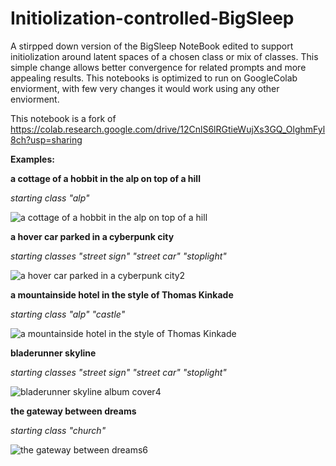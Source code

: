 # Initiolization-controlled-BigSleep

A stirpped down version of the BigSleep NoteBook edited to support initiolization around latent spaces of a chosen class or mix of classes. This simple change allows better convergence for related prompts and more appealing results. This notebooks is optimized to run on GoogleColab enviorment, with few very changes it would work using any other enviorment.

This notebook is a fork of https://colab.research.google.com/drive/12CnlS6lRGtieWujXs3GQ_OlghmFyl8ch?usp=sharing

__Examples:__

**a cottage of a hobbit in the alp on top of a hill**

*starting class "alp"*

![a cottage of a hobbit in the alp on top of a hill](https://user-images.githubusercontent.com/16742856/111633544-4be9f980-87fe-11eb-90a2-d6dca4b3abb5.png)

**a hover car parked in a cyberpunk city** 

*starting classes "street sign" "street car" "stoplight"*

![a hover car parked in a cyberpunk city2](https://user-images.githubusercontent.com/16742856/111634020-c286f700-87fe-11eb-9b8c-25fcf014e954.png)

**a mountainside hotel in the style of Thomas Kinkade**

*starting class "alp" "castle"*

![a mountainside hotel in the style of Thomas Kinkade](https://user-images.githubusercontent.com/16742856/111634054-cf0b4f80-87fe-11eb-87f3-8899b014bca2.png)

**bladerunner skyline**

*starting classes "street sign" "street car" "stoplight"*

![bladerunner skyline album cover4](https://user-images.githubusercontent.com/16742856/111634205-f5c98600-87fe-11eb-9644-48b568518b31.png)

**the gateway between dreams**

*starting class "church"*

![the gateway between dreams6](https://user-images.githubusercontent.com/16742856/111634298-0bd74680-87ff-11eb-902a-e16f74816d1b.png)





